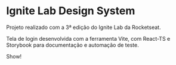# Ignite Lab Design System

  Projeto realizado com a 3ª edição do Ignite Lab da Rocketseat.
  
  Tela de login desenvolvida com a ferramenta Vite, com React-TS e Storybook para documentação e automação de teste.
  
  Show!
  
 
